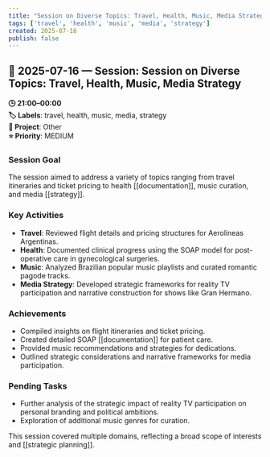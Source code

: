 ```yaml
---
title: "Session on Diverse Topics: Travel, Health, Music, Media Strategy"
tags: ['travel', 'health', 'music', 'media', 'strategy']
created: 2025-07-16
publish: false
---
```


## 📅 2025-07-16 — Session: Session on Diverse Topics: Travel, Health, Music, Media Strategy

**🕒 21:00–00:00**  
**🏷️ Labels**: travel, health, music, media, strategy  
**📂 Project**: Other  
**⭐ Priority**: MEDIUM  


### Session Goal
The session aimed to address a variety of topics ranging from travel itineraries and ticket pricing to health [[documentation]], music curation, and media [[strategy]].

### Key Activities
- **Travel**: Reviewed flight details and pricing structures for Aerolíneas Argentinas.
- **Health**: Documented clinical progress using the SOAP model for post-operative care in gynecological surgeries.
- **Music**: Analyzed Brazilian popular music playlists and curated romantic pagode tracks.
- **Media Strategy**: Developed strategic frameworks for reality TV participation and narrative construction for shows like Gran Hermano.

### Achievements
- Compiled insights on flight itineraries and ticket pricing.
- Created detailed SOAP [[documentation]] for patient care.
- Provided music recommendations and strategies for dedications.
- Outlined strategic considerations and narrative frameworks for media participation.

### Pending Tasks
- Further analysis of the strategic impact of reality TV participation on personal branding and political ambitions.
- Exploration of additional music genres for curation.

This session covered multiple domains, reflecting a broad scope of interests and [[strategic planning]].
